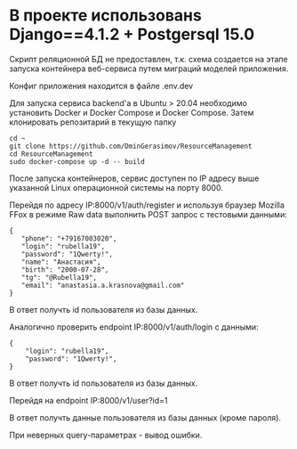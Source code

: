 # В проекте использованs Django==4.1.2 + Postgersql 15.0

Скрипт реляционной БД не предоставлен, т.к. схема создается
на этапе запуска контейнера веб-сервиса путем миграций моделей
приложения.

Конфиг приложения находится в файле .env.dev


Для запуска сервиса backend'a в Ubuntu > 20.04 необходимо установить Docker и Docker Compose
и Docker Compose.
Затем клонировать репозитарий в текущую папку
```
cd ~
git clone https://github.com/DminGerasimov/ResourceManagement
cd ResourceManagement
sudo docker-compose up -d -- build
```

После запуска контейнеров, сервис доступен по IP адресу выше указанной 
Linux операционной системы на порту 8000.

Перейдя по адресу IP:8000/v1/auth/register
 и используя браузер Mozilla FFox в режиме Raw data выполнить  POST запрос с 
 тестовыми данными:
 ```
 {
    "phone": "+79167003020",
    "login": "rubella19",
    "password": "1Qwerty!",
    "name": "Анастасия",
    "birth": "2000-07-28",
    "tg": "@Rubella19",
    "email": "anastasia.a.krasnova@gmail.com"
}
```
В ответ получть id пользователя из базы данных.


Аналогично проверить endpoint IP:8000/v1/auth/login c данными:
```
{
    "login": "rubella19",
    "password": "1Qwerty!",
}
```
В ответ получть id пользователя из базы данных.

Перейдя на endpoint IP:8000/v1/user?id=1

В ответ получть данные пользователя из базы данных (кроме пароля).

При неверных query-параметрах - вывод ошибки.


